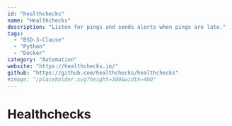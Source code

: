 ```yaml
---
id: "healthchecks"
name: "Healthchecks"
description: "Listen for pings and sends alerts when pings are late."
tags:
  - "BSD-3-Clause"
  - "Python"
  - "Docker"
category: "Automation"
website: "https://healthchecks.io/"
github: "https://github.com/healthchecks/healthchecks"
#image: "/placeholder.svg?height=300&width=400"
---
```


# Healthchecks

